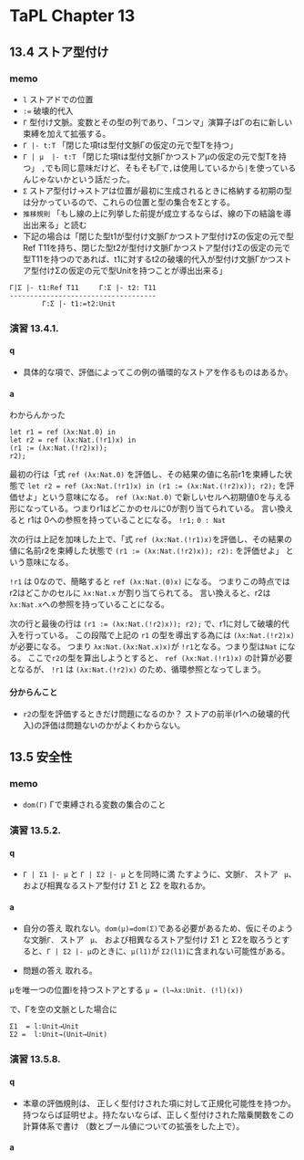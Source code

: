# TaPL Chapter 13

## 13.4 ストア型付け
### memo
- `l` ストアドでの位置
- `:=` 破壊的代入
- `Γ` 型付け文脈。変数とその型の列であり、「コンマ」演算子はΓの右に新しい束縛を加えて拡張する。
- `Γ |- t:T` 「閉じた項tは型付文脈Γの仮定の元で型Tを持つ」
- `Γ | μ  |- t:T` 「閉じた項tは型付文脈Γかつストアμの仮定の元で型Tを持つ」 `,`でも同じ意味だけど、そもそもΓで`,`は使用しているから`|`を使っているんじゃないかという話だった。
- `Σ` ストア型付け->ストアは位置が最初に生成されるときに格納する初期の型は分かっているので、これらの位置と型の集合をΣとする。
- `推移規則` 「もし線の上に列挙した前提が成立するならば、線の下の結論を導出出来る」と読む
- 下記の場合は「閉じた型t1が型付け文脈Γかつストア型付けΣの仮定の元で型Ref T11を持ち、閉じた型t2が型付け文脈Γかつストア型付けΣの仮定の元で型T11を持つのであれば、t1に対するt2の破壊的代入が型付け文脈Γかつストア型付けΣの仮定の元で型Unitを持つことが導出出来る」
```
Γ|Σ |- t1:Ref T11     Γ:Σ |- t2: T11
------------------------------------
        Γ:Σ |- t1:=t2:Unit
```

### 演習 13.4.1.
#### q
- 具体的な項で、評価によってこの例の循環的なストアを作るものはあるか。

#### a
わからんかった

`let r1 = ref (λx:Nat.0) in`  
`let r2 = ref (λx:Nat.(!r1)x) in`  
`(r1 := (λx:Nat.(!r2)x));`  
`r2);`  

最初の行は「式 `ref (λx:Nat.0)` を評価し、その結果の値に名前r1を束縛した状態で `let r2 = ref (λx:Nat.(!r1)x) in (r1 := (λx:Nat.(!r2)x)); r2);` を評価せよ」という意味になる。
`ref (λx:Nat.0)` で新しいセルへ初期値0を与える形になっている。つまりr1はどこかのセルに0が割り当てられている。
言い換えると r1は 0への参照を持っていることになる。
`!r1;`
`0 : Nat`

次の行は上記を加味した上で、「式 `ref (λx:Nat.(!r1)x)`を評価し、その結果の値に名前r2を束縛した状態で `(r1 := (λx:Nat.(!r2)x)); r2):` を評価せよ」 という意味になる。

`!r1` は 0なので、簡略すると `ref (λx:Nat.(0)x)` になる。
つまりこの時点ではr2はどこかのセルに `λx:Nat.x` が割り当てられてる。
言い換えると、r2は `λx:Nat.x`への参照を持っていることになる。

次の行と最後の行は `(r1 := (λx:Nat.(!r2)x)); r2);` で、r1に対して破壊的代入を行っている。
この段階で上記の `r1` の型を導出する為には `(λx:Nat.(!r2)x)`が必要になる。
つまり `λx:Nat.(λx:Nat.x)x)`が `!r1`となる。つまり型は`Nat` になる。
ここで`r2`の型を算出しようとすると、 `ref (λx:Nat.(!r1)x)` の計算が必要となるが、 `!r1` は `(λx:Nat.(!r2)x)` のため、循環参照となってしまう。


#### 分からんこと
- `r2`の型を評価するときだけ問題になるのか？ ストアの前半(r1への破壊的代入)の評価は問題ないのかがよくわからない。


## 13.5 安全性
### memo
- `dom(Γ)`  Γで束縛される変数の集合のこと

### 演習 13.5.2.
#### q
- `Γ | Σ1 |- µ` と `Γ | Σ2 |- µ` とを同時に満 たすように、文脈`Γ、` ストア ` µ`、 および相異なるストア型付け Σ1 と Σ2 を取れるか。

#### a
- 自分の答え
取れない。`dom(μ)=dom(Σ)`である必要があるため、仮にそのような文脈`Γ、` ストア ` µ`、 および相異なるストア型付け Σ1 と Σ2を取ろうとすると、`Γ | Σ2 |- µ`のときに、`μ(l1)`が `Σ2(l1)`に含まれない可能性がある。

- 問題の答え
取れる。

μを唯一つの位置lを持つストアとする
`μ = (l→λx:Unit. (!l)(x))`

で、Γを空の文脈とした場合に

```
Σ1  = l:Unit→Unit
Σ2 =  l:Unit→(Unit→Unit)
```

### 演習 13.5.8.
#### q
- 本章の評価規則は、 正しく型付けされた項に対して正規化可能性を持つか。持つならば証明せよ。持たないならば、正しく型付けされた階乗関数をこの計算体系で書け （数とブール値についての拡張をした上で）。

#### a
